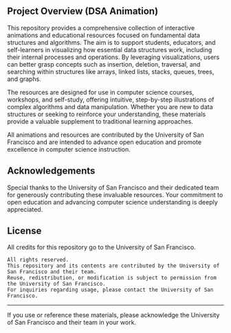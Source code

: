## Project Overview (DSA Animation)

This repository provides a comprehensive collection of interactive animations and educational resources focused on fundamental data structures and algorithms. The aim is to support students, educators, and self-learners in visualizing how essential data structures work, including their internal processes and operations. By leveraging visualizations, users can better grasp concepts such as insertion, deletion, traversal, and searching within structures like arrays, linked lists, stacks, queues, trees, and graphs.

The resources are designed for use in computer science courses, workshops, and self-study, offering intuitive, step-by-step illustrations of complex algorithms and data manipulation. Whether you are new to data structures or seeking to reinforce your understanding, these materials provide a valuable supplement to traditional learning approaches.

All animations and resources are contributed by the University of San Francisco and are intended to advance open education and promote excellence in computer science instruction.

## Acknowledgements
Special thanks to the University of San Francisco and their dedicated team for generously contributing these invaluable resources. Your commitment to open education and advancing computer science understanding is deeply appreciated.

## License
All credits for this repository go to the University of San Francisco.

```
All rights reserved.
This repository and its contents are contributed by the University of San Francisco and their team.
Reuse, redistribution, or modification is subject to permission from the University of San Francisco.
For inquiries regarding usage, please contact the University of San Francisco.
```
---
If you use or reference these materials, please acknowledge the University of San Francisco and their team in your work.
